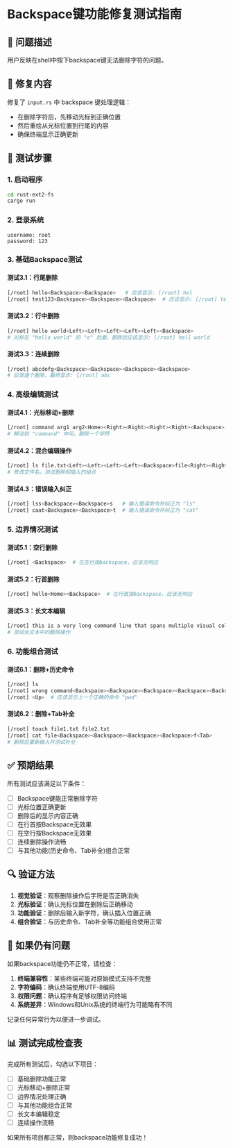 # Backspace键功能修复测试指南

## 🐛 问题描述

用户反映在shell中按下backspace键无法删除字符的问题。

## 🔧 修复内容

修复了 `input.rs` 中 backspace 键处理逻辑：
- 在删除字符后，先移动光标到正确位置
- 然后重绘从光标位置到行尾的内容
- 确保终端显示正确更新

## 🧪 测试步骤

### 1. 启动程序
```bash
cd rust-ext2-fs
cargo run
```

### 2. 登录系统
```
username: root
password: 123
```

### 3. 基础Backspace测试

#### 测试3.1：行尾删除
```bash
[/root] hello<Backspace><Backspace>   # 应该显示: [/root] hel
[/root] test123<Backspace><Backspace><Backspace>  # 应该显示: [/root] test
```

#### 测试3.2：行中删除
```bash
[/root] hello world<Left><Left><Left><Left><Left><Backspace>
# 光标在 "hello world" 的 "o" 后面，删除后应该显示: [/root] hell world
```

#### 测试3.3：连续删除
```bash
[/root] abcdefg<Backspace><Backspace><Backspace><Backspace>
# 应该逐个删除，最终显示: [/root] abc
```

### 4. 高级编辑测试

#### 测试4.1：光标移动+删除
```bash
[/root] command arg1 arg2<Home><Right><Right><Right><Right><Backspace>
# 移动到 "command" 中间，删除一个字符
```

#### 测试4.2：混合编辑操作
```bash
[/root] ls file.txt<Left><Left><Left><Left><Backspace>file<Right><Right><Right>
# 修改文件名，测试删除和插入的组合
```

#### 测试4.3：错误输入纠正
```bash
[/root] lss<Backspace><Backspace>s   # 输入错误命令并纠正为 "ls"
[/root] caat<Backspace><Backspace>t  # 输入错误命令并纠正为 "cat"
```

### 5. 边界情况测试

#### 测试5.1：空行删除
```bash
[/root] <Backspace>  # 在空行按backspace，应该无响应
```

#### 测试5.2：行首删除
```bash
[/root] hello<Home><Backspace>  # 在行首按backspace，应该无响应
```

#### 测试5.3：长文本编辑
```bash
[/root] this is a very long command line that spans multiple visual columns<Left><Left><Left><Backspace><Backspace>
# 测试长文本中的删除操作
```

### 6. 功能组合测试

#### 测试6.1：删除+历史命令
```bash
[/root] ls
[/root] wrong command<Backspace><Backspace><Backspace><Backspace><Backspace><Backspace><Backspace>pwd
[/root] <Up>  # 应该显示上一个正确的命令 "pwd"
```

#### 测试6.2：删除+Tab补全
```bash
[/root] touch file1.txt file2.txt
[/root] cat file<Backspace><Backspace><Backspace><Backspace>f<Tab>
# 删除后重新输入并测试补全
```

## ✅ 预期结果

所有测试应该满足以下条件：
- [ ] Backspace键能正常删除字符
- [ ] 光标位置正确更新
- [ ] 删除后的显示内容正确
- [ ] 在行首按Backspace无效果
- [ ] 在空行按Backspace无效果
- [ ] 连续删除操作流畅
- [ ] 与其他功能(历史命令、Tab补全)组合正常

## 🔍 验证方法

1. **视觉验证**：观察删除操作后字符是否正确消失
2. **光标验证**：确认光标位置在删除后正确移动
3. **功能验证**：删除后输入新字符，确认插入位置正确
4. **组合验证**：与历史命令、Tab补全等功能组合使用正常

## 🐛 如果仍有问题

如果backspace功能仍不正常，请检查：

1. **终端兼容性**：某些终端可能对原始模式支持不完整
2. **字符编码**：确认终端使用UTF-8编码
3. **权限问题**：确认程序有足够权限访问终端
4. **系统差异**：Windows和Unix系统的终端行为可能略有不同

记录任何异常行为以便进一步调试。

## 📊 测试完成检查表

完成所有测试后，勾选以下项目：

- [ ] 基础删除功能正常
- [ ] 光标移动+删除正常  
- [ ] 边界情况处理正确
- [ ] 与其他功能组合正常
- [ ] 长文本编辑稳定
- [ ] 连续操作流畅

如果所有项目都正常，则backspace功能修复成功！ 
